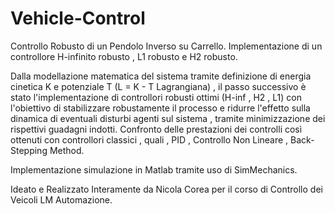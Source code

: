 # Vehicle-Control

Controllo Robusto di un Pendolo Inverso su Carrello.
Implementazione di un controllore H-infinito robusto , L1 robusto e H2 robusto.

Dalla modellazione matematica del sistema tramite definizione di energia cinetica K e potenziale T (L = K - T Lagrangiana) , il passo successivo è stato
l'implementazione di controllori robusti ottimi (H-inf , H2 , L1) con l'obiettivo di stabilizzare robustamente il processo e ridurre l'effetto sulla dinamica
di eventuali disturbi agenti sul sistema , tramite minimizzazione dei rispettivi guadagni indotti.
Confronto delle prestazioni dei controlli così ottenuti con controllori classici , quali , PID , Controllo Non Lineare , Back-Stepping Method.

Implementazione simulazione in Matlab tramite uso di SimMechanics.

Ideato e Realizzato Interamente da Nicola Corea per il corso di Controllo dei Veicoli LM Automazione.

